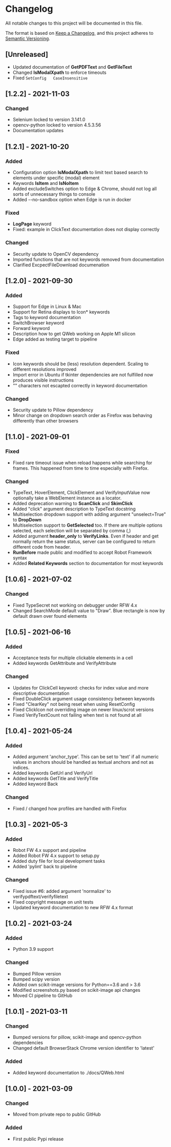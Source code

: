 # Changelog
All notable changes to this project will be documented in this file.

The format is based on [Keep a Changelog](https://keepachangelog.com/en/1.0.0/),
and this project adheres to [Semantic Versioning](https://semver.org/spec/v2.0.0.html).

## [Unreleased]
- Updated documentation of **GetPDFText** and **GetFileText**
- Changed **IsModalXpath** to enforce timeouts
- Fixed  ``SetConfig   CaseInsensitive``


## [1.2.2] - 2021-11-03
### Changed
- Selenium locked to version 3.141.0
- opencv-python locked to version 4.5.3.56
- Documentation updates

## [1.2.1] - 2021-10-20
### Added
- Configuration option **IsModalXpath** to limit text based search to elements under specific (modal) element
- Keywords **IsItem** and **IsNoItem**
- Added excludeSwitches option to Edge & Chrome, should not log all sorts of unnecessary things to console
- Added --no-sandbox option when Edge is run in docker

### Fixed
- **LogPage** keyword
- Fixed: example in ClickText documentation does not display correctly

### Changed
- Security update to OpenCV dependency
- Imported functions that are not keywords removed from documentation
- Clarified ExcpectFileDownload documenation


## [1.2.0] - 2021-09-30
### Added
- Support for Edge in Linux & Mac
- Support for Retina displays to Icon* keywords
- Tags to keyword documentation
- SwitchBrowser keyword
- Forward keyword
- Description how to get QWeb working on Apple M1 silicon
- Edge added as testing target to pipeline
  
### Fixed
- Icon keywords should be (less) resolution dependent. Scaling to different resolutions improved
- Import error in Ubuntu if tkinter dependencies are not fulfilled now produces visible instructions
- "\" characters not escapted correctly in keyword documentation

### Changed
- Security update to Pillow dependency
- Minor change on dropdown search order as Firefox was behaving differently than other browsers

## [1.1.0] - 2021-09-01
### Fixed
- Fixed rare timeout issue when reload happens while searching for frames. This happened from time to time especially with Firefox.

### Changed
- TypeText, HoverElement, ClickElement and VerifyInputValue now optionally take a WebElement instance as a locator.
- Added deprecation warning to **ScanClick** and **SkimClick**
- Added "click" argument description to TypeText docstring
- Multiselection dropdown support with adding argument "unselect=True" to **DropDown**
- Multiselection support to **GetSelected** too. If there are multiple options selected, each selection will be separated by comma (,)
- Added argument **header_only** to **VerifyLinks**. Even if header and get normally return the same status, server can be configured to return different code from header.
- **RunBefore** made public and modified to accept Robot Framework syntax
- Added **Related Keywords** section to documentation for most keywords

## [1.0.6] - 2021-07-02
### Changed
- Fixed TypeSecret not working on debugger under RFW 4.x
- Changed SearchMode default value to "Draw". Blue rectangle is now by default drawn over found elements

## [1.0.5] - 2021-06-16
### Added
- Acceptance tests for multiple clickable elements in a cell
- Added keywords GetAttribute and VerifyAttribute

### Changed
- Updates for ClickCell keyword: checks for index value and more descriptive documentation
- Fixed DoubleClick argument usage consistency between keywords
- Fixed "ClearKey" not being reset when using ResetConfig
- Fixed ClickIcon not overriding image on newer linux/scrot versions
- Fixed VerifyTextCount not failing when text is not found at all

## [1.0.4] - 2021-05-24
### Added
- Added argument 'anchor_type'. This can be set to 'text' if all numeric values in anchors should be handled as textual anchors and not as indices.
- Added keywords GetUrl and VerifyUrl
- Added keywords GetTitle and VerifyTitle
- Added keyword Back

### Changed
- Fixed / changed how profiles are handled with Firefox


## [1.0.3] - 2021-05-3
### Added
- Robot FW 4.x support and pipeline
- Added Robot FW 4.x support to setup.py
- Added duty file for local development tasks
- Added 'pylint' back to pipeline

### Changed
- Fixed issue #6: added argument 'normalize' to verifypdftext/verifyfiletext
- Fixed copyright message on unit tests
- Updated keyword documentation to new RFW 4.x format

## [1.0.2] - 2021-03-24
### Added
- Python 3.9 support

### Changed
- Bumped Pillow version
- Bumped scipy version
- Added own scikit-image versions for Python==3.6 and > 3.6
- Modified screenshots.py based on scikit-image api changes
- Moved CI pipeline to GitHub

## [1.0.1] - 2021-03-11
### Changed
- Bumped versions for pillow, scikit-image and opencv-python dependencies
- Changed default BrowserStack Chrome version identifier to 'latest'

### Added
- Added keyword documentation to ./docs/QWeb.html

## [1.0.0] - 2021-03-09
### Changed
- Moved from private repo to public GitHub

### Added
- First public Pypi release